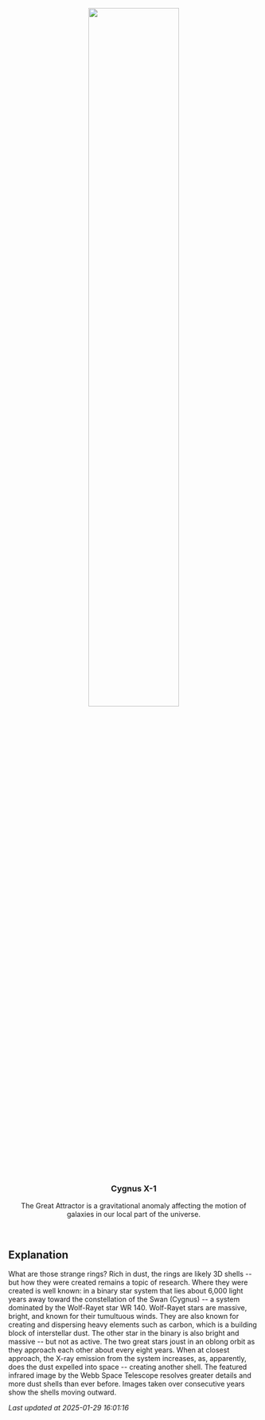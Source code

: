 <p align='center'>
    <img src='https://apod.nasa.gov/apod/image/2501/Wr140Rings_Webb_960_2023.jpg' width='60%' />
    <h3 align="center">Cygnus X-1</h3>
    <p align="center">The Great Attractor is a gravitational anomaly affecting the motion of galaxies in our local part of the universe.</p>
</p>
<br/>

Explanation
--
What are those strange rings? Rich in dust, the rings are likely 3D shells -- but how they were created remains a topic of research.  Where they were created is well known: in a binary star system that lies about 6,000 light years away toward the constellation of the Swan (Cygnus) -- a system dominated by the Wolf-Rayet star WR 140.  Wolf-Rayet stars are massive, bright, and known for their tumultuous winds. They are also known for creating and dispersing heavy elements such as carbon, which is a building block of interstellar dust. The other star in the binary is also bright and massive -- but not as active.  The two great stars joust in an oblong orbit as they approach each other about every eight years. When at closest approach, the X-ray emission from the system increases, as, apparently, does the dust expelled into space -- creating another shell.  The featured infrared image by the Webb Space Telescope resolves greater details and more dust shells than ever before. Images taken over consecutive years show the shells moving outward.


*Last updated at 2025-01-29 16:01:16*
